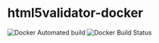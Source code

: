 # html5validator-docker

![Docker Automated build](https://img.shields.io/docker/automated/stratdat/html5validator.svg)
![Docker Build Status](https://img.shields.io/docker/build/stratdat/html5validator.svg)


